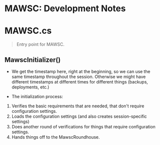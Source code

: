 ﻿# MAWSC: Development Notes

# MAWSC.cs

> Entry point for MAWSC.

## MawscInitializer()

* We get the timestamp here, right at the beginning, so we can use the same timestamp throughout the session. Otherwise we might have different timestamps at different times for different things (backups, deployments, etc.)

* The initialization process:
1. Verifies the basic requirements that are needed, that don't require configuration settings.
2. Loads the configuration settings (and also creates session-specific settings)
3. Does another round of verifications for things that require configuration settings.
4. Hands things off to the MawscRoundhouse.